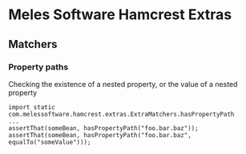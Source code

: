 # Meles Software Hamcrest Extras
## Matchers
### Property paths

Checking the existence of a nested property, or the value of a nested property

    import static com.melessoftware.hamcrest.extras.ExtraMatchers.hasPropertyPath
    ...
    assertThat(someBean, hasPropertyPath("foo.bar.baz"));
    assertThat(someBean, hasPropertyPath("foo.bar.baz", equalTo("someValue")));

